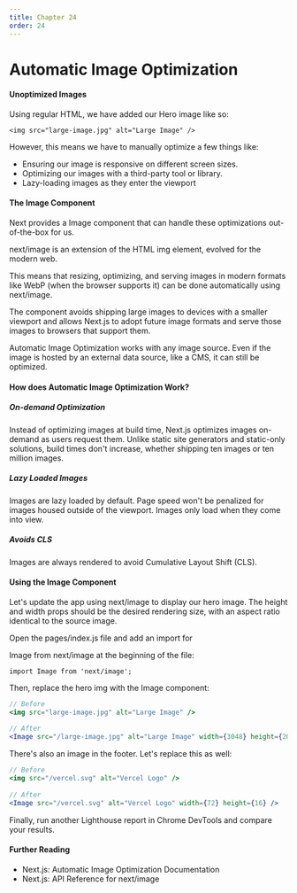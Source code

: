 ```yaml
---
title: Chapter 24
order: 24
---
```


# Automatic Image Optimization


#### Unoptimized Images

Using regular HTML, we have added our Hero image like so:

```
<img src="large-image.jpg" alt="Large Image" />
```

However, this means we have to manually optimize a few things like:

- Ensuring our image is responsive on different screen sizes.
- Optimizing our images with a third-party tool or library.
- Lazy-loading images as they enter the viewport

#### The Image Component

Next provides a Image component that can handle these optimizations out-of-the-box for us.

next/image is an extension of the HTML img element, evolved for the modern web.

This means that resizing, optimizing, and serving images in modern formats like WebP (when the browser supports it) can be done automatically using next/image.

The component avoids shipping large images to devices with a smaller viewport and allows Next.js to adopt future image formats and serve those images to
browsers that support them.

Automatic Image Optimization works with any image source. Even if the image is hosted by an external data source, like a CMS, it can still be optimized.

#### How does Automatic Image Optimization Work?

##### On-demand Optimization

Instead of optimizing images at build time, Next.js optimizes images on-demand as users request them. Unlike static site generators and static-only solutions, build times don't increase, whether shipping ten images or ten million images.

##### Lazy Loaded Images

Images are lazy loaded by default. Page speed won't be penalized for images
housed outside of the viewport. Images only load when they come into view.

##### Avoids CLS

Images are always rendered to avoid Cumulative Layout Shift (CLS).

#### Using the Image Component

Let's update the app using next/image to display our hero image. The height and width props should be the desired rendering size, with an aspect ratio identical to the source image.

Open the pages/index.js file and add an import for

Image from next/image at the beginning of the file:

```
import Image from 'next/image';
```

Then, replace the hero img with the Image component:

```jsx
// Before
<img src="large-image.jpg" alt="Large Image" />
 
// After
<Image src="/large-image.jpg" alt="Large Image" width={3048} height={2024} />
```

There's also an image in the footer. Let's replace this as well:

```jsx
// Before
<img src="/vercel.svg" alt="Vercel Logo" />
 
// After
<Image src="/vercel.svg" alt="Vercel Logo" width={72} height={16} />
```

Finally, run another Lighthouse report in Chrome DevTools and compare your results.

#### Further Reading

- Next.js: Automatic Image Optimization Documentation
- Next.js: API Reference for next/image
